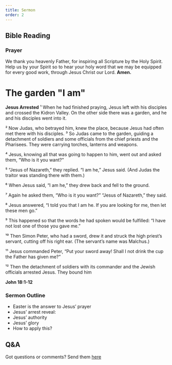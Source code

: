 ```yaml
---
title: Sermon 
order: 2
---
```


## Bible Reading

### Prayer
We thank you heavenly Father, for inspiring all Scripture by the Holy Spirit. Help us by your Spirit so to hear your holy word that we may be equipped for every good work, through Jesus Christ our Lord.  **Amen.**

# The garden "I am"

**Jesus Arrested**
¹ When he had finished praying, Jesus left with his disciples and crossed the Kidron Valley. On the other side there was a garden, and he and his disciples went into it.

² Now Judas, who betrayed him, knew the place, because Jesus had often met there with his disciples. ³ So Judas came to the garden, guiding a detachment of soldiers and some officials from the chief priests and the Pharisees. They were carrying torches, lanterns and weapons.

⁴ Jesus, knowing all that was going to happen to him, went out and asked them, “Who is it you want?”

⁵ “Jesus of Nazareth,” they replied. “I am he,” Jesus said. (And Judas the traitor was standing there with them.)

⁶ When Jesus said, “I am he,” they drew back and fell to the ground.

⁷ Again he asked them, “Who is it you want?” “Jesus of Nazareth,” they said.

⁸ Jesus answered, “I told you that I am he. If you are looking for me, then let these men go.” 

⁹ This happened so that the words he had spoken would be fulfilled: “I have not lost one of those you gave me.” 

¹⁰ Then Simon Peter, who had a sword, drew it and struck the high priest’s servant, cutting off his right ear. (The servant’s name was Malchus.)

¹¹ Jesus commanded Peter, “Put your sword away! Shall I not drink the cup the Father has given me?”

¹² Then the detachment of soldiers with its commander and the Jewish officials arrested Jesus. They bound him

**John 18:1-12**


### Sermon Outline
- Easter is the answer to Jesus’ prayer
- Jesus’ arrest reveal:
- Jesus’ authority
- Jesus’ glory
- How to apply this? 




## Q&A
Got questions or comments? Send them [here](https://tinyurl.com/SGHACQuestionsAnswers)
